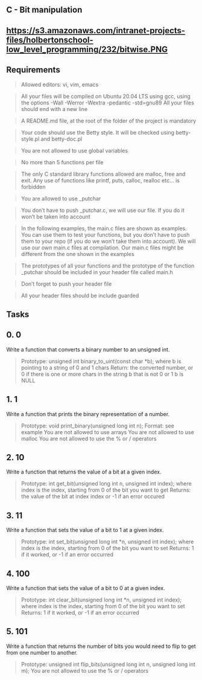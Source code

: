 ## C - Bit manipulation ##

## https://s3.amazonaws.com/intranet-projects-files/holbertonschool-low_level_programming/232/bitwise.PNG ##

## Requirements ##

> Allowed editors: vi, vim, emacs

> All your files will be compiled on Ubuntu 20.04 LTS using gcc, using the options -Wall -Werror -Wextra -pedantic -std=gnu89
> All your files should end with a new line

> A README.md file, at the root of the folder of the project is mandatory

> Your code should use the Betty style. It will be checked using betty-style.pl and betty-doc.pl

> You are not allowed to use global variables

> No more than 5 functions per file

> The only C standard library functions allowed are malloc, free and exit. Any use of functions like printf, puts, calloc, realloc etc… is forbidden

> You are allowed to use _putchar

> You don’t have to push _putchar.c, we will use our file. If you do it won’t be taken into account

> In the following examples, the main.c files are shown as examples. You can use them to test your functions, but you don’t have to push them to your repo (if you do we won’t take them into account). We will use our own main.c files at compilation. Our main.c files might be different from the one shown in the examples

> The prototypes of all your functions and the prototype of the function _putchar should be included in your header file called main.h

> Don’t forget to push your header file

> All your header files should be include guarded


## Tasks ##

## 0. 0 ##

Write a function that converts a binary number to an unsigned int.

> Prototype: unsigned int binary_to_uint(const char *b);
> where b is pointing to a string of 0 and 1 chars
> Return: the converted number, or 0 if
> there is one or more chars in the string b that is not 0 or 1
> b is NULL


## 1. 1 ##

Write a function that prints the binary representation of a number.

> Prototype: void print_binary(unsigned long int n);
> Format: see example
> You are not allowed to use arrays
> You are not allowed to use malloc
> You are not allowed to use the % or / operators


## 2. 10 ##

Write a function that returns the value of a bit at a given index.

> Prototype: int get_bit(unsigned long int n, unsigned int index);
> where index is the index, starting from 0 of the bit you want to get
> Returns: the value of the bit at index index or -1 if an error occured


## 3. 11 ##

Write a function that sets the value of a bit to 1 at a given index.

> Prototype: int set_bit(unsigned long int *n, unsigned int index);
> where index is the index, starting from 0 of the bit you want to set
> Returns: 1 if it worked, or -1 if an error occurred


## 4. 100 ##

Write a function that sets the value of a bit to 0 at a given index.

> Prototype: int clear_bit(unsigned long int *n, unsigned int index);
> where index is the index, starting from 0 of the bit you want to set
> Returns: 1 if it worked, or -1 if an error occurred


## 5. 101 ##

Write a function that returns the number of bits you would need to flip to get from one number to another.

> Prototype: unsigned int flip_bits(unsigned long int n, unsigned long int m);
> You are not allowed to use the % or / operators
